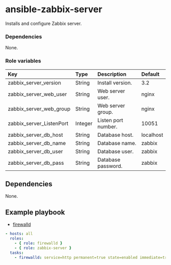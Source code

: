 # ansible-zabbix-server
Installs and configure Zabbix server.

### Dependencies
None.

### Role variables
|Key|Type|Description|Default|
|:--|:---|:----------|:------|
|zabbix_server_version|String|Install version.|3.2|
|zabbix_server_web_user|String|Web server user.|nginx|
|zabbix_server_web_group|String|Web server group.|nginx|
|zabbix_server_ListenPort|Integer|Listen port number.|10051|
|zabbix_server_db_host|String|Database host.|localhost|
|zabbix_server_db_name|String|Database name.|zabbix|
|zabbix_server_db_user|String|Database user.|zabbix|
|zabbix_server_db_pass|String|Database password.|zabbix|

## Dependencies
None.

## Example playbook
+ [firewalld](https://github.com/shomatan/ansible-firewalld.git)

```yaml
- hosts: all
  roles:
    - { role: firewalld }
    - { role: zabbix-server }
  tasks:  
    - firewalld: service=http permanent=true state=enabled immediate=true
```

